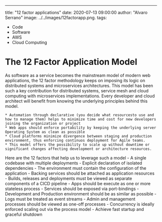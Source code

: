---
title: "12 factor applications"
date: 2020-07-13 09:00:00
author: "Alvaro Serrano"
image: ../../images/12factorapp.png.
tags:
  - Code
  - Software
  - AWS
  - Cloud Computing

# The 12 Factor Application Model

As software as a service becomes the mainstream model of modern web applications, the 12 factor methodology keeps on imposing its logic on distributed systems and microservices architectures. This model has been such a key contribution for distributed systems, service mesh and cloud computing with microservices implementations. Every developer and cloud architect will benefit from knowing the underlying principles behind this model.

    * Automation through declarative (you decide what resourcesto use and how to manage them) helps to minimize time and cost for new developers joining the organization or project
    * Web apps should enforce portability by keeping the underlying server Operating System as clean as possible
    * Cloud platforms minimize divergence between staging and production environment, thus enforcing continuos deployment for Agile teams.
    * This model offers the possibility to scale up without downtime or significant changes affecting development or architecture resources.

Here are the 12 factors that help us to leverage such a model
    - A single codebase with multiple deployments
    - Explicit declaration of isolated dependencies
    - The environment must contain the configuration of the application
    - Backing services should be attached as application resources
    - Builds, releases and deployments must be viewed as separate components of a CICD pipeline
    - Apps should be execute as one or more stateless process
    - Services should be exposed via port-bindings
    - Development and Production environment should be as similar as possible
    - Logs must be treated as event streams
    - Admin and management processes should be viewed as one-off processes
    - Concurrency is ideally enforced scaling out via the process model
    - Achieve fast startup and graceful shutdown
